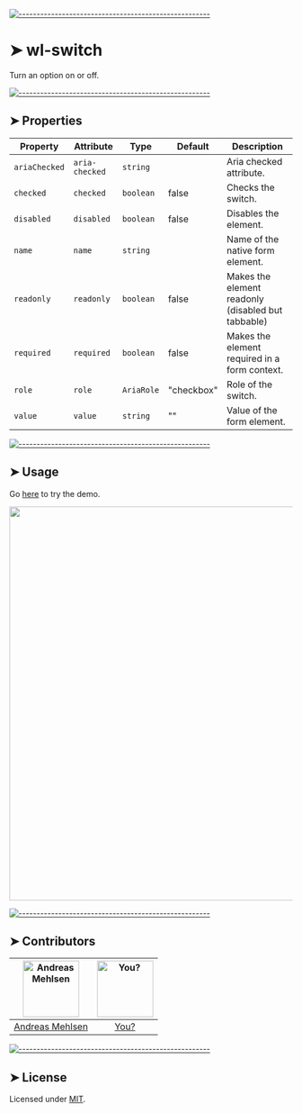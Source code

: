 
[![-----------------------------------------------------](https://raw.githubusercontent.com/andreasbm/readme/master/assets/lines/colored.png)](#wl-switch)

# ➤ wl-switch

Turn an option on or off.


[![-----------------------------------------------------](https://raw.githubusercontent.com/andreasbm/readme/master/assets/lines/colored.png)](#properties)

## ➤ Properties

| Property      | Attribute      | Type       | Default    | Description                                      |
|---------------|----------------|------------|------------|--------------------------------------------------|
| `ariaChecked` | `aria-checked` | `string`   |            | Aria checked attribute.                          |
| `checked`     | `checked`      | `boolean`  | false      | Checks the switch.                               |
| `disabled`    | `disabled`     | `boolean`  | false      | Disables the element.                            |
| `name`        | `name`         | `string`   |            | Name of the native form element.                 |
| `readonly`    | `readonly`     | `boolean`  | false      | Makes the element readonly (disabled but tabbable) |
| `required`    | `required`     | `boolean`  | false      | Makes the element required in a form context.    |
| `role`        | `role`         | `AriaRole` | "checkbox" | Role of the switch.                              |
| `value`       | `value`        | `string`   | ""         | Value of the form element.                       |



[![-----------------------------------------------------](https://raw.githubusercontent.com/andreasbm/readme/master/assets/lines/colored.png)](#usage)

## ➤ Usage

Go [here](https://weightless.dev/elements/switch) to try the demo.

<a href="https://weightless.dev/elements/switch" align="center">
  <img src="https://raw.githubusercontent.com/andreasbm/elements/master/screenshots/wl-switch.png" width="700" />
</a>


[![-----------------------------------------------------](https://raw.githubusercontent.com/andreasbm/readme/master/assets/lines/colored.png)](#contributors)

## ➤ Contributors
	

| [<img alt="Andreas Mehlsen" src="https://avatars1.githubusercontent.com/u/6267397?s=460&v=4" width="100">](https://twitter.com/andreasmehlsen) | [<img alt="You?" src="https://joeschmoe.io/api/v1/random" width="100">](https://github.com/andreasbm/weightless/blob/master/CONTRIBUTING.md) |
|:--------------------------------------------------:|:--------------------------------------------------:|
| [Andreas Mehlsen](https://twitter.com/andreasmehlsen) | [You?](https://github.com/andreasbm/weightless/blob/master/CONTRIBUTING.md) |


[![-----------------------------------------------------](https://raw.githubusercontent.com/andreasbm/readme/master/assets/lines/colored.png)](#license)

## ➤ License
	
Licensed under [MIT](https://opensource.org/licenses/MIT).
